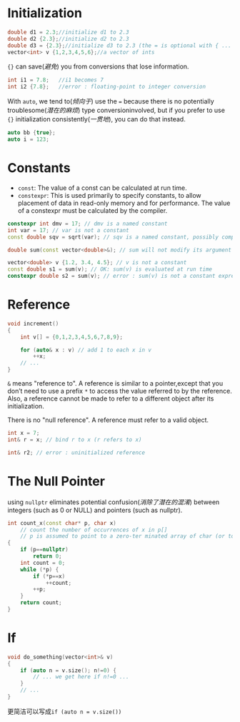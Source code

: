 # Initialization

```c++
double d1 = 2.3;//initialize d1 to 2.3
double d2 {2.3};//initialize d2 to 2.3
double d3 = {2.3};//initialize d3 to 2.3 (the = is optional with { ... })
vector<int> v {1,2,3,4,5,6};//a vector of ints
```

`{}` can save(*避免*) you from conversions that lose information.

```c++
int i1 = 7.8;   //i1 becomes 7
int i2 {7.8};   //error : floating-point to integer conversion
```

With `auto`, we tend to(*倾向于*) use the `=` because there is no potentially troublesome(*潜在的麻烦*) type conversioninvolved, but if you prefer to use `{}` initialization consistently(*一贯地*), you can do that instead.

```c++
auto bb {true};
auto i = 123;
```

# Constants

- `const`: The value of a const can be calculated at run time.
- `constexpr`: This is used primarily to specify constants, to allow placement of data in read-only memory and for performance. The value of a constexpr must be calculated by the compiler.

```c++
constexpr int dmv = 17; // dmv is a named constant
int var = 17; // var is not a constant
const double sqv = sqrt(var); // sqv is a named constant, possibly computed at run time

double sum(const vector<double>&); // sum will not modify its argument (§1.7)

vector<double> v {1.2, 3.4, 4.5}; // v is not a constant
const double s1 = sum(v); // OK: sum(v) is evaluated at run time
constexpr double s2 = sum(v); // error : sum(v) is not a constant expression
```

# Reference

```c++
void increment()
{
    int v[] = {0,1,2,3,4,5,6,7,8,9};

    for (auto& x : v) // add 1 to each x in v
        ++x;
    // ...
}
```

`&` means "reference to". A reference is similar to a pointer,except that you don’t need to use a prefix `*` to access the value referred to by the reference. Also, a reference cannot be made to refer to a different object after its initialization.

There is no "null reference". A reference must refer to a valid object.

```c++
int x = 7;
int& r = x; // bind r to x (r refers to x)

int& r2; // error : uninitialized reference
```

# The Null Pointer

using `nullptr` eliminates potential confusion(*消除了潜在的混淆*) between integers (such as 0 or NULL) and pointers (such as nullptr).

```c++
int count_x(const char* p, char x)
    // count the number of occurrences of x in p[]
    // p is assumed to point to a zero-ter minated array of char (or to nothing)
{
    if (p==nullptr)
        return 0;
    int count = 0;
    while (*p) {
        if (*p==x)
            ++count;
        ++p;
    }
    return count;
}
```

# If

```c++
void do_something(vector<int>& v)
{
    if (auto n = v.size(); n!=0) {
        // ... we get here if n!=0 ...
    }
    // ...
}
```

更简洁可以写成`if (auto n = v.size())`

